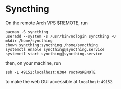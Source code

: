 # Syncthing

On the remote Arch VPS $REMOTE, run

```
pacman -S syncthing
useradd --system -s /usr/bin/nologin syncthing -U
mkdir /home/syncthing
chown syncthing:syncthing /home/syncthing
systemctl enable syncthing@syncthing.service
systemctl start syncthing@syncthing.service
```

then, on your machine, run

```
ssh -L 49152:localhost:8384 root@$REMOTE
```

to make the web GUI accessible at `localhost:49152`.
